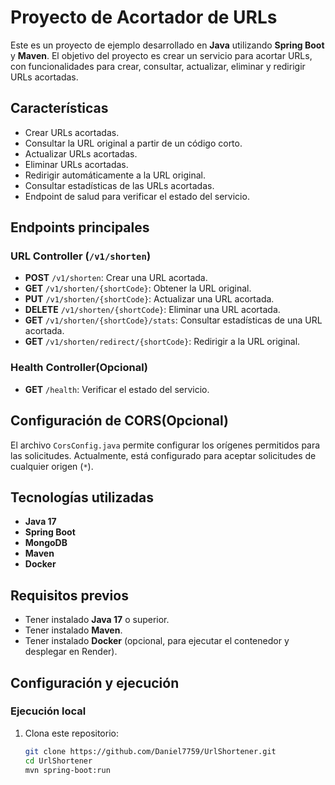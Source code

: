 # Proyecto de Acortador de URLs

Este es un proyecto de ejemplo desarrollado en **Java** utilizando **Spring Boot** y **Maven**. El objetivo del proyecto es crear un servicio para acortar URLs, con funcionalidades para crear, consultar, actualizar, eliminar y redirigir URLs acortadas.

## Características

- Crear URLs acortadas.
- Consultar la URL original a partir de un código corto.
- Actualizar URLs acortadas.
- Eliminar URLs acortadas.
- Redirigir automáticamente a la URL original.
- Consultar estadísticas de las URLs acortadas.
- Endpoint de salud para verificar el estado del servicio.

## Endpoints principales

### URL Controller (`/v1/shorten`)
- **POST** `/v1/shorten`: Crear una URL acortada.
- **GET** `/v1/shorten/{shortCode}`: Obtener la URL original.
- **PUT** `/v1/shorten/{shortCode}`: Actualizar una URL acortada.
- **DELETE** `/v1/shorten/{shortCode}`: Eliminar una URL acortada.
- **GET** `/v1/shorten/{shortCode}/stats`: Consultar estadísticas de una URL acortada.
- **GET** `/v1/shorten/redirect/{shortCode}`: Redirigir a la URL original.

### Health Controller(Opcional)
- **GET** `/health`: Verificar el estado del servicio.

## Configuración de CORS(Opcional)

El archivo `CorsConfig.java` permite configurar los orígenes permitidos para las solicitudes. Actualmente, está configurado para aceptar solicitudes de cualquier origen (`*`).

## Tecnologías utilizadas

- **Java 17**
- **Spring Boot**
- **MongoDB**
- **Maven**
- **Docker**

## Requisitos previos

- Tener instalado **Java 17** o superior.
- Tener instalado **Maven**.
- Tener instalado **Docker** (opcional, para ejecutar el contenedor y desplegar en Render).

## Configuración y ejecución

### Ejecución local

1. Clona este repositorio:
   ```bash
   git clone https://github.com/Daniel7759/UrlShortener.git
   cd UrlShortener
   mvn spring-boot:run
   ```